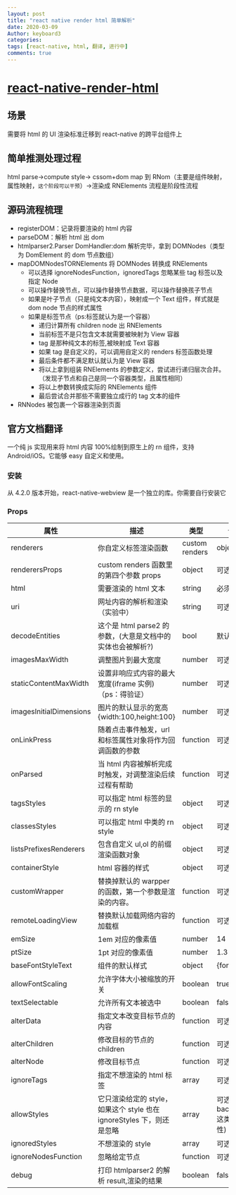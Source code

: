 ```yaml
---
layout: post
title: "react native render html 简单解析"
date: 2020-03-09
Author: keyboard3
categories:
tags: [react-native, html, 翻译, 进行中]
comments: true
---
```


# [react-native-render-html](https://github.com/archriss/react-native-render-html)

## 场景

需要将 html 的 UI 渲染标准迁移到 react-native 的跨平台组件上

## 简单推测处理过程

html parse->compute style-> cssom+dom map 到 RNom（主要是组件映射，属性映射，`这个阶段可以干预`）->渲染成 RNElements
流程是阶段性流程

## 源码流程梳理

- registerDOM：记录将要渲染的 html 内容
- parseDOM：解析 html 出 dom
- htmlparser2.Parser DomHandler:dom 解析完毕，拿到 DOMNodes（类型为 DomElement 的 dom 节点数组）
- mapDOMNodesTORNElements 将 DOMNodes 转换成 RNElements
  - 可以选择 ignoreNodesFunction，ignoredTags 忽略某些 tag 标签以及指定 Node
  - 可以操作替换节点，可以操作替换节点数据，可以操作替换孩子节点
  - 如果是叶子节点（只是纯文本内容），映射成一个 Text 组件，样式就是 dom node 节点的样式属性
  - 如果是标签节点（ps:标签就认为是一个容器）
    - 递归计算所有 children node 出 RNElements
    - 当前标签不是只包含文本就需要被映射为 View 容器
    - tag 是那种纯文本的标签,被映射成 Text 容器
    - 如果 tag 是自定义的，可以调用自定义的 renders 标签函数处理
    - 最后条件都不满足默认就认为是 View 容器
    - 将以上拿到组装 RNElements 的参数定义，尝试进行递归层次合并。（发现子节点和自己是同一个容器类型，且属性相同）
    - 将以上参数转换成实际的 RNElements 组件
    - 最后尝试合并那些不需要独立成行的 tag 文本的组件
- RNNodes 被包裹一个容器渲染到页面

## 官方文档翻译

一个纯 js 实现用来将 html 内容 100%绘制到原生上的 rn 组件，支持 Android/iOS。它能够 easy 自定义和使用。

### 安装

从 4.2.0 版本开始，react-native-webview 是一个独立的库。你需要自行安装它

### Props

| 属性                    | 描述                                                                  | 类型           | 值要求                                |
| ----------------------- | --------------------------------------------------------------------- | -------------- | ------------------------------------- |
| renderers               | 你自定义标签渲染函数                                                  | custom renders | object                                | 可选，提供一些默认值(a,img) |
| renderersProps          | custom renders 函数里的第四个参数 props                               | object         | 可选                                  |
| html                    | 需要渲染的 html 文本                                                  | string         | 必须                                  |
| uri                     | 网址内容的解析和渲染（实验中）                                        | string         | 可选                                  |
| decodeEntities          | 这个是 html parse2 的参数，(大意是文档中的实体也会被解析?)            | bool           | 默认是 true                           |
| imagesMaxWidth          | 调整图片到最大宽度                                                    | number         | 可选                                  |
| staticContentMaxWidth   | 设置非响应式内容的最大宽度(iframe 实例)（ps：得验证）                 | number         | 可选                                  |
| imagesInitialDimensions | 图片的默认显示的宽高{width:100,height:100}                            | number         | 可选                                  |
| onLinkPress             | 随着点击事件触发，url 和标签属性对象将作为回调函数的参数              | function       | 可选                                  |
| onParsed                | 当 html 内容被解析完成时触发，对调整渲染后续过程有帮助                | function       | 可选                                  |
| tagsStyles              | 可以指定 html 标签的显示的 rn style                                   | object         | 可选                                  |
| classesStyles           | 可以指定 html 中类的 rn style                                         | object         | 可选                                  |
| listsPrefixesRenderers  | 包含自定义 ul,ol 的前缀渲染函数对象                                   | object         | 可选                                  |
| containerStyle          | html 容器的样式                                                       | object         | 可选                                  |
| customWrapper           | 替换掉默认的 warpper 的函数，第一个参数是渲染的内容。                 | function       | 可选                                  |
| remoteLoadingView       | 替换默认加载网络内容的加载框                                          | function       | 可选                                  |
| emSize                  | 1em 对应的像素值                                                      | number         | 14                                    |
| ptSize                  | 1pt 对应的像素值                                                      | number         | 1.3                                   |
| baseFontStyleText       | 组件的默认样式                                                        | object         | {fontSize:14}                         |
| allowFontScaling        | 允许字体大小被缩放的开关                                              | boolean        | true                                  |
| textSelectable          | 允许所有文本被选中                                                    | boolean        | false                                 |
| alterData               | 指定文本改变目标节点的内容                                            | function       | 可选                                  |
| alterChildren           | 修改目标的节点的 children                                             | function       | 可选                                  |
| alterNode               | 修改目标节点                                                          | function       | 可选                                  |
| ignoreTags              | 指定不想渲染的 html 标签                                              | array          | 可选                                  |
| allowStyles             | 它只渲染给定的 style，如果这个 style 也在 ignoreStyles 下，则还是忽略 | array          | 可选 (应该是 background 这类样式属性) |
| ignoredStyles           | 不想渲染的 style                                                      | array          | 可选                                  |
| ignoreNodesFunction     | 忽略给定节点                                                          | function       | 可选                                  |
| debug                   | 打印 htmlparser2 的解析 result,渲染的结果                             | boolean        | false                                 |
